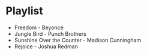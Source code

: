 # Playlist

- Freedom - Beyoncé
- Jungle Bird - Punch Brothers
- Sunshine Over the Counter - Madison Cunningham
- Rejoice - Joshua Redman
